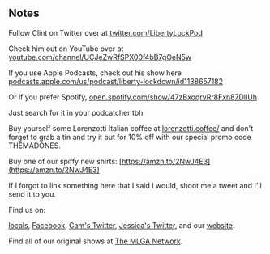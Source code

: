 ## Notes

Follow Clint on Twitter over at [twitter.com/LibertyLockPod](https://twitter.com/LibertyLockPod)

Check him out on YouTube over at [youtube.com/channel/UCJeZwRfSPX00f4bB7gOeN5w](https://www.youtube.com/channel/UCJeZwRfSPX00f4bB7gOeN5w)

If you use Apple Podcasts, check out his show here [podcasts.apple.com/us/podcast/liberty-lockdown/id1138657182](https://podcasts.apple.com/us/podcast/liberty-lockdown/id1138657182)

Or if you prefer Spotify, [open.spotify.com/show/47zBxoqrvRr8Fxn87DlIUh](https://open.spotify.com/show/47zBxoqrvRr8Fxn87DlIUh)

Just search for it in your podcatcher tbh

Buy yourself some Lorenzotti Italian coffee at [lorenzotti.coffee/](https://www.lorenzotti.coffee/) and don't forget to grab a tin and try it out for 10% off with our special promo code THEMADONES.

Buy one of our spiffy new shirts: [https://amzn.to/2NwJ4E3](https://amzn.to/2NwJ4E3)

If I forgot to link something here that I said I would, shoot me a tweet and I'll send it to you.

Find us on:

[locals](https://themadones.locals.com/), [Facebook](https://www.facebook.com/WeAreTheMad/), [Cam's Twitter](https://twitter.com/CamHarless), [Jessica's Twitter](https://twitter.com/soupcanarchist), and our [website](http://wearethemad.com).

Find all of our original shows at [The MLGA Network](https://mlganetwork.com).
